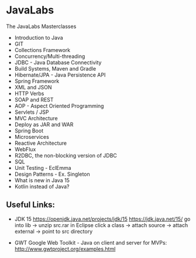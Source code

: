 # JavaLabs
The JavaLabs Masterclasses

- Introduction to Java
- GIT
- Collections Framework
- Concurrency/Multi-threading
- JDBC - Java Database Connectivity
- Build Systems, Maven and Gradle
- Hibernate/JPA - Java Persistence API
- Spring Framework
- XML and JSON
- HTTP Verbs
- SOAP and REST
- AOP - Aspect Oriented Programming
- Servlets / JSP
- MVC Architecture
- Deploy as JAR and WAR
- Spring Boot
- Microservices
- Reactive Architecture
- WebFlux
- R2DBC, the non-blocking version of JDBC
- SQL
- Unit Testing - EclEmma
- Design Patterns - Ex. Singleton
- What is new in Java 15
- Kotlin instead of Java?

Useful Links:
-------------
- JDK 15
	https://openjdk.java.net/projects/jdk/15
	https://jdk.java.net/15/
	go into lib -> unzip src.rar
	in Eclipse click a class -> attach source -> attach external -> point to src directory
	
- GWT Google Web Toolkit - Java on client and server for MVPs: 
	http://www.gwtproject.org/examples.html
